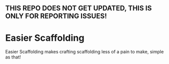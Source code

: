 ## THIS REPO DOES NOT GET UPDATED, THIS IS ONLY FOR REPORTING ISSUES!
 
# Easier Scaffolding

Easier Scaffolding makes crafting scaffolding less of a pain to make, simple as that!

